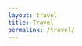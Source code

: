 ```yaml
---
layout: travel
title: Travel
permalink: /travel/
---
```


<!-- <head>
    <meta charset="utf-8">
    <meta name="viewport" content="width=device-width">
    <style>
        html {
            overflow-x: hidden;
            overflow-y: hidden;
        }
        .active { fill: gray !important;}
        .DatamapDiv {
            /* border:1px dotted gray; */
            /* background-color: #0077be; */
            width: 100vw;
            height: 100vh;
            position: relative;
        }
        /*.datamaps-key dt, .datamaps-key dd {float: none !important;}
        .datamaps-key {right: -50px; top: 0;}*/
    </style>
</head> -->

<div id="datamap" style="height: 30vh; position: relative;" ></div>
<!-- <div id="datamap" style="position: relative;" ></div> -->

<script src="/assets/js/d3.min.js"></script>
<script src="/assets/js/topojson.js"></script>
<script src="/assets/js/datamaps.world.hires.min.js"></script>

<script>
    function getRandomColor() {
        var letters = '0123456789ABCDEF';
        var color = '#';
        for (var i = 0; i < 6; i++) {
            color += letters[Math.floor(Math.random() * 16)];
        }
        return color;
    }

    // Datamaps expect data in format:
    // { "USA": { "fillColor": "#42a844", numberOfWhatever: 75},
    //   "FRA": { "fillColor": "#8dc386", numberOfWhatever: 43 } }
    var dataset = {
        "ARG": { "fillColor":  getRandomColor() },
        "ARM": { "fillColor":  getRandomColor() },
        "AUT": { "fillColor":  getRandomColor() },
        "BLR": { "fillColor":  getRandomColor() },
        "BRA": { "fillColor":  getRandomColor() },
        "CHN": { "fillColor":  getRandomColor() },
        "CYP": { "fillColor":  getRandomColor() },
        "CZE": { "fillColor":  getRandomColor() },
        "ECU": { "fillColor":  getRandomColor() },
        "EGY": { "fillColor":  getRandomColor() },
        "ESP": { "fillColor":  getRandomColor(), isHome: true },
        "GRC": { "fillColor":  getRandomColor() },
        "IDN": { "fillColor":  getRandomColor() },
        "ITA": { "fillColor":  getRandomColor() },
        "LTU": { "fillColor":  getRandomColor() },
        "LVA": { "fillColor":  getRandomColor() },
        "NLD": { "fillColor":  getRandomColor() },
        "PER": { "fillColor":  getRandomColor() },
        "PRT": { "fillColor":  getRandomColor() },
        "RUS": { "fillColor":  getRandomColor(), isHome: true },
        "TUN": { "fillColor":  getRandomColor() },
        "TUR": { "fillColor":  getRandomColor() },
        "UKR": { "fillColor":  getRandomColor() },
        "URY": { "fillColor":  getRandomColor() },
        "VAT": { "fillColor":  getRandomColor() }
    };

    // render map
    var map = new Datamap({
        element: document.getElementById('datamap'),
        projection: 'mercator', // big world map
        responsive: true,
        // countries don't listed in dataset will be painted with this color
        fills: { defaultFill: '#F5F5F5' },
        data: dataset,
        geographyConfig: {
            borderColor: '#DEDEDE',
            highlightBorderWidth: 1,
            // Change color on mouse hover
            highlightFillColor: function(geo) {
                return geo['fillColor'] || '#E5E5E5';
            },
            highlightBorderColor: '#B7B7B7',
            // show desired information in tooltip
            popupTemplate: function(geo, data) {
                // don't show tooltip if country don't present in dataset
                // if (!data) { return ['<div class="hoverinfo">',
                //     '<strong>', geo.properties.name, '</strong>',
                //     '</div>'].join(''); }
                if (!data) { return ; }
                if (data.isHome) { return ['<div class="hoverinfo">',
                    '<strong>', geo.properties.name, '</strong>',
                    '<br><strong>Home</strong>',
                    '</div>'].join(''); }
                else {
                    return ['<div class="hoverinfo">',
                    '<strong>', geo.properties.name, '</strong>',
                    '</div>'].join('');
                }
            }
        }
    });

    window.addEventListener('resize', function(event){
        map.resize();
    });

    // window.setInterval(function() {
    //     map.updateChoropleth({
    //         "ARG": { "fillColor":  getRandomColor() },
    //         "ARM": { "fillColor":  getRandomColor() },
    //         "AUT": { "fillColor":  getRandomColor() },
    //         "BLR": { "fillColor":  getRandomColor() },
    //         "BRA": { "fillColor":  getRandomColor() },
    //         "CHN": { "fillColor":  getRandomColor() },
    //         "CYP": { "fillColor":  getRandomColor() },
    //         "CZE": { "fillColor":  getRandomColor() },
    //         "ECU": { "fillColor":  getRandomColor() },
    //         "EGY": { "fillColor":  getRandomColor() },
    //         "ESP": { "fillColor":  getRandomColor() },
    //         "GRC": { "fillColor":  getRandomColor() },
    //         "IDN": { "fillColor":  getRandomColor() },
    //         "ITA": { "fillColor":  getRandomColor() },
    //         "LTU": { "fillColor":  getRandomColor() },
    //         "LVA": { "fillColor":  getRandomColor() },
    //         "NLD": { "fillColor":  getRandomColor() },
    //         "PER": { "fillColor":  getRandomColor() },
    //         "RUS": { "fillColor":  getRandomColor() },
    //         "TUN": { "fillColor":  getRandomColor() },
    //         "TUR": { "fillColor":  getRandomColor() },
    //         "UKR": { "fillColor":  getRandomColor() },
    //         "VAT": { "fillColor":  getRandomColor() }
    //     });
    // }, 2000);

</script>
